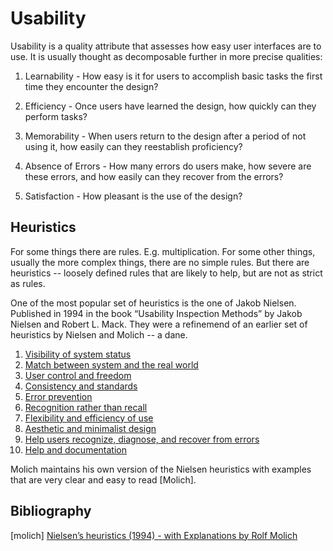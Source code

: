 
# Usability

Usability is a quality attribute that assesses how easy user interfaces are to use. It is usually thought as decomposable further in more precise qualities: 

1. Learnability - How easy is it for users to accomplish basic tasks the first time they encounter the design?

3.  Efficiency - Once users have learned the design, how quickly can they perform tasks?

4. Memorability - When users return to the design after a period of not using it, how easily can they reestablish proficiency?

5. Absence of Errors - How many errors do users make, how severe are these errors, and how easily can they recover from the errors?

6.  Satisfaction - How pleasant is the use of the design?


## Heuristics

For some things there are rules. E.g. multiplication.
For some other things, usually the more complex things, there are no simple rules. 
But there are heuristics -- loosely defined rules that are likely to help, but are not as strict as rules. 


One of the most popular set of heuristics is the one of Jakob Nielsen. Published in 1994 in the book “Usability Inspection Methods” by Jakob Nielsen and Robert L. Mack. They were a refinemend of an earlier set of heuristics by Nielsen and Molich --  a dane. 
1. [Visibility of system status](1_status.md)
2. [Match between system and the real world](2_match.md)
3. [User control and freedom](3_control.md)
4. [Consistency and standards](4_consistency.md)
5. [Error prevention](5_error.md)
6. [Recognition rather than recall](6_recognition.md)
7. [Flexibility and efficiency of use](7_flexibility.md)
8. [Aesthetic and minimalist design](./usability_examples/8_aesthetics.md)
9. [Help users recognize, diagnose, and recover from errors](9_help.md)
10. [Help and documentation](10_documentation.md)


Molich maintains his own version of the Nielsen heuristics with examples that are very clear and easy to read [Molich].

## Bibliography

[molich] [Nielsen’s heuristics (1994) - with Explanations by Rolf Molich](https://www.dialogdesign.dk/nielsens-heuristics-1994/)

